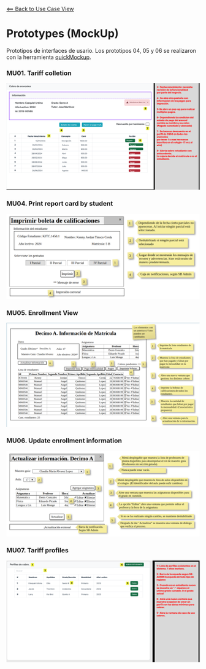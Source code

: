 [<== Back to Use Case View](./usecase-view.md)

# Prototypes (MockUp)

Prototipos de interfaces de usario.
Los prototipos 04, 05 y 06 se realizaron con la herramienta [quickMockup](https://jdittrich.github.io/quickMockup/).

### MU01. Tariff colletion
![](../UseCaseView/Prototype/MU01.png)

### MU04. Print report card by student
![](../UseCaseView/Prototype/MU04.png)

### MU05. Enrollment View
![](../UseCaseView/Prototype/MU05.png)

### MU06. Update enrollment information
![](../UseCaseView/Prototype/MU06.png)

### MU07. Tariff profiles
![](../UseCaseView/Prototype/MU07.png)